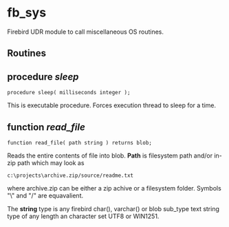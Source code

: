 # fb_sys
Firebird UDR module to call miscellaneous OS routines.

## Routines

## procedure *sleep*

    procedure sleep( milliseconds integer );

This is executable procedure. Forces execution thread to sleep for a time. 


## function *read_file*

    function read_file( path string ) returns blob;

Reads the entire contents of file into blob. **Path** is filesystem path and/or in-zip path which may look as

    c:\projects\archive.zip/source/readme.txt

where archive.zip can be either a zip achive or a filesystem folder. Symbols "\\" and "/" are equavalient.

The **string** type is any firebird char(), varchar() or blob sub_type text string type of any length an character set UTF8 or WIN1251.   
    
